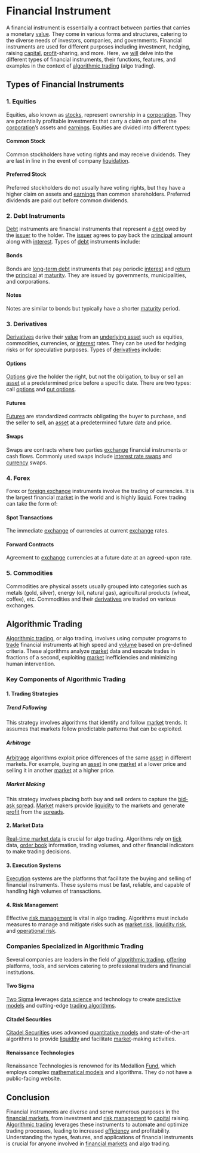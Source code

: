 # Financial Instrument

A financial instrument is essentially a contract between parties that carries a monetary [value](../v/value.md). They come in various forms and structures, catering to the diverse needs of investors, companies, and governments. Financial instruments are used for different purposes including investment, hedging, raising [capital](../c/capital.md), [profit](../p/profit.md)-sharing, and more. Here, we [will](../w/will.md) delve into the different types of financial instruments, their functions, features, and examples in the context of [algorithmic trading](../a/accountability.md) (algo trading).

## Types of Financial Instruments

### 1. Equities

Equities, also known as [stocks](../s/stock.md), represent ownership in a [corporation](../c/corporation.md). They are potentially profitable investments that carry a claim on part of the [corporation](../c/corporation.md)’s assets and [earnings](../e/earnings.md). Equities are divided into different types:

#### Common Stock
Common stockholders have voting rights and may receive dividends. They are last in line in the event of company [liquidation](../l/liquidation.md).

#### Preferred Stock
Preferred stockholders do not usually have voting rights, but they have a higher claim on assets and [earnings](../e/earnings.md) than common shareholders. Preferred dividends are paid out before common dividends.

### 2. Debt Instruments

[Debt](../d/debt.md) instruments are financial instruments that represent a [debt](../d/debt.md) owed by the [issuer](../i/issuer.md) to the holder. The [issuer](../i/issuer.md) agrees to pay back the [principal](../p/principal.md) amount along with [interest](../i/interest.md). Types of [debt](../d/debt.md) instruments include:

#### Bonds
Bonds are [long-term debt](../l/long-term_debt.md) instruments that pay periodic [interest](../i/interest.md) and [return](../r/return.md) the [principal](../p/principal.md) at [maturity](../m/maturity.md). They are issued by governments, municipalities, and corporations.

#### Notes
Notes are similar to bonds but typically have a shorter [maturity](../m/maturity.md) period.

### 3. Derivatives

[Derivatives](../d/derivatives.md) derive their [value](../v/value.md) from an [underlying asset](../u/underlying_asset.md) such as equities, commodities, currencies, or [interest](../i/interest.md) rates. They can be used for hedging risks or for speculative purposes. Types of [derivatives](../d/derivatives.md) include:

#### Options
[Options](../o/options.md) give the holder the right, but not the obligation, to buy or sell an [asset](../a/asset.md) at a predetermined price before a specific date. There are two types: call [options](../o/options.md) and [put options](../p/put_options.md).

#### Futures
[Futures](../f/futures.md) are standardized contracts obligating the buyer to purchase, and the seller to sell, an [asset](../a/asset.md) at a predetermined future date and price.

#### Swaps
Swaps are contracts where two parties [exchange](../e/exchange.md) financial instruments or cash flows. Commonly used swaps include [interest rate swaps](../i/interest_rate_swaps.md) and [currency](../c/currency.md) swaps.

### 4. Forex

Forex or [foreign exchange](../f/foreign_exchange.md) instruments involve the trading of currencies. It is the largest financial [market](../m/market.md) in the world and is highly [liquid](../l/liquid.md). Forex trading can take the form of:

#### Spot Transactions
The immediate [exchange](../e/exchange.md) of currencies at current [exchange](../e/exchange.md) rates.

#### Forward Contracts
Agreement to [exchange](../e/exchange.md) currencies at a future date at an agreed-upon rate.

### 5. Commodities

Commodities are physical assets usually grouped into categories such as metals (gold, silver), energy (oil, natural gas), agricultural products (wheat, coffee), etc. Commodities and their [derivatives](../d/derivatives.md) are traded on various exchanges.

## Algorithmic Trading

[Algorithmic trading](../a/accountability.md), or algo trading, involves using computer programs to [trade](../t/trade.md) financial instruments at high speed and [volume](../v/volume.md) based on pre-defined criteria. These algorithms analyze [market](../m/market.md) data and execute trades in fractions of a second, exploiting [market](../m/market.md) inefficiencies and minimizing human intervention.

### Key Components of Algorithmic Trading

#### 1. Trading Strategies

##### Trend Following
This strategy involves algorithms that identify and follow [market](../m/market.md) trends. It assumes that markets follow predictable patterns that can be exploited.

##### Arbitrage
[Arbitrage](../a/arbitrage.md) algorithms exploit price differences of the same [asset](../a/asset.md) in different markets. For example, buying an [asset](../a/asset.md) in one [market](../m/market.md) at a lower price and selling it in another [market](../m/market.md) at a higher price.

##### Market Making
This strategy involves placing both buy and sell orders to capture the [bid-ask spread](../b/bid-ask_spread.md). [Market](../m/market.md) makers provide [liquidity](../l/liquidity.md) to the markets and generate [profit](../p/profit.md) from the [spreads](../s/spreads.md).

#### 2. Market Data

[Real-time market data](../r/real-time_market_data.md) is crucial for algo trading. Algorithms rely on [tick](../t/tick.md) data, [order book](../o/order_book.md) information, trading volumes, and other financial indicators to make trading decisions.

#### 3. Execution Systems

[Execution](../e/execution.md) systems are the platforms that facilitate the buying and selling of financial instruments. These systems must be fast, reliable, and capable of handling high volumes of transactions.

#### 4. Risk Management

Effective [risk management](../r/risk_management.md) is vital in algo trading. Algorithms must include measures to manage and mitigate risks such as [market risk](../m/market_risk.md), [liquidity risk](../l/liquidity_risk.md), and [operational risk](../o/operational_risk.md).

### Companies Specialized in Algorithmic Trading

Several companies are leaders in the field of [algorithmic trading](../a/accountability.md), [offering](../o/offering.md) platforms, tools, and services catering to professional traders and financial institutions.

#### Two Sigma
[Two Sigma](https://www.twosigma.com) leverages [data science](../d/data_science_in_trading.md) and technology to create [predictive models](../p/predictive_models_in_trading.md) and cutting-edge [trading algorithms](../t/trading_algorithms.md).

#### Citadel Securities
[Citadel Securities](https://www.citadelsecurities.com) uses advanced [quantitative models](../q/quantitative_models.md) and state-of-the-art algorithms to provide [liquidity](../l/liquidity.md) and facilitate [market](../m/market.md)-making activities.

#### Renaissance Technologies
Renaissance Technologies is renowned for its Medallion [Fund](../f/fund.md), which employs complex [mathematical models](../m/mathematical_models_in_trading.md) and algorithms. They do not have a public-facing website.

## Conclusion

Financial instruments are diverse and serve numerous purposes in the [financial markets](../f/financial_market.md), from investment and [risk management](../r/risk_management.md) to [capital](../c/capital.md) raising. [Algorithmic trading](../a/accountability.md) leverages these instruments to automate and optimize trading processes, leading to increased [efficiency](../e/efficiency.md) and profitability. Understanding the types, features, and applications of financial instruments is crucial for anyone involved in [financial markets](../f/financial_market.md) and algo trading.